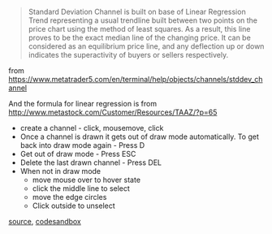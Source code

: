 > Standard Deviation Channel is built on base of Linear Regression Trend representing a usual trendline built between two points on the price chart using the method of least squares. As a result, this line proves to be the exact median line of the changing price. It can be considered as an equilibrium price line, and any deflection up or down indicates the superactivity of buyers or sellers respectively.

from https://www.metatrader5.com/en/terminal/help/objects/channels/stddev_channel

And the formula for linear regression is from http://www.metastock.com/Customer/Resources/TAAZ/?p=65

- create a channel - click, mousemove, click
- Once a channel is drawn it gets out of draw mode automatically. To get back into draw mode again - Press D
- Get out of draw mode - Press ESC
- Delete the last drawn channel - Press DEL
- When not in draw mode
	- move mouse over to hover state
	- click the middle line to select
	- move the edge circles
	- Click outside to unselect

[source](https://github.com/rrag/whalestats-stockcharts/blob/master/docs/lib/charts/CandleStickChartWithStandardDeviationChannel.js), [codesandbox](https://codesandbox.io/s/github/rrag/whalestats-stockcharts-examples2/tree/master/examples/CandleStickChartWithStandardDeviationChannel)

